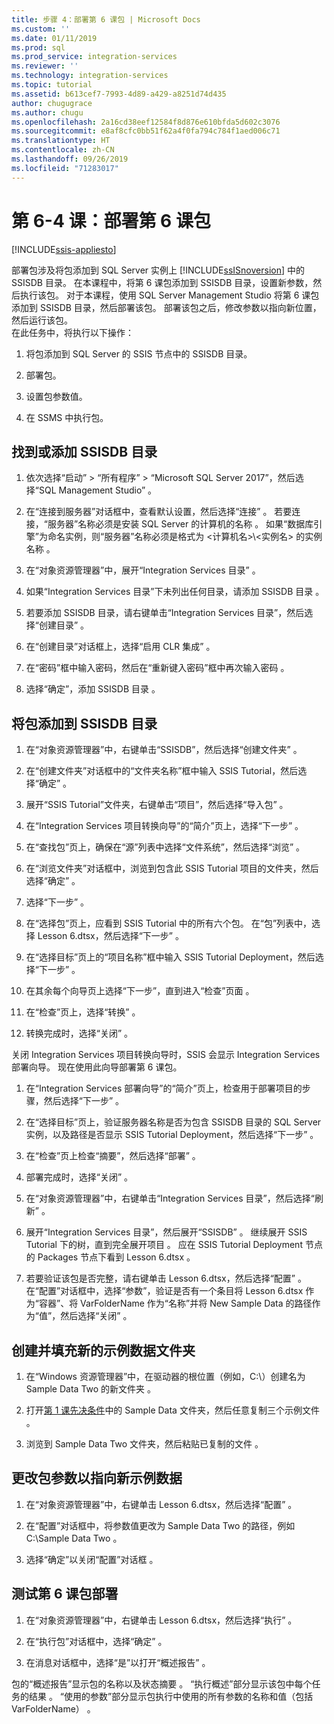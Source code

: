 ```yaml
---
title: 步骤 4：部署第 6 课包 | Microsoft Docs
ms.custom: ''
ms.date: 01/11/2019
ms.prod: sql
ms.prod_service: integration-services
ms.reviewer: ''
ms.technology: integration-services
ms.topic: tutorial
ms.assetid: b613cef7-7993-4d89-a429-a8251d74d435
author: chugugrace
ms.author: chugu
ms.openlocfilehash: 2a16cd38eef12584f8d876e610bfda5d602c3076
ms.sourcegitcommit: e8af8cfc0bb51f62a4f0fa794c784f1aed006c71
ms.translationtype: HT
ms.contentlocale: zh-CN
ms.lasthandoff: 09/26/2019
ms.locfileid: "71283017"
---
```

# <a name="lesson-6-4-deploy-the-lesson-6-package"></a>第 6-4 课：部署第 6 课包

[!INCLUDE[ssis-appliesto](../includes/ssis-appliesto-ssvrpluslinux-asdb-asdw-xxx.md)]



部署包涉及将包添加到 SQL Server 实例上 [!INCLUDE[ssISnoversion](../includes/ssisnoversion-md.md)] 中的 SSISDB 目录。 在本课程中，将第 6 课包添加到 SSISDB 目录，设置新参数，然后执行该包。 对于本课程，使用 SQL Server Management Studio 将第 6 课包添加到 SSISDB 目录，然后部署该包。 部署该包之后，修改参数以指向新位置，然后运行该包。   
在此任务中，将执行以下操作：  

1. 将包添加到 SQL Server 的 SSIS 节点中的 SSISDB 目录。  
  
2. 部署包。  
  
3. 设置包参数值。  

4. 在 SSMS 中执行包。  
  
## <a name="locate-or-add-the-ssisdb-catalog"></a>找到或添加 SSISDB 目录  
  
1.  依次选择“启动” > “所有程序” > “Microsoft SQL Server 2017”，然后选择“SQL Management Studio”     。  
  
2.  在“连接到服务器”对话框中，查看默认设置，然后选择“连接”   。 若要连接，“服务器”名称必须是安装 SQL Server 的计算机的名称  。 如果“数据库引擎”为命名实例，则“服务器”名称必须是格式为 \<计算机名>\\\<实例名> 的实例名称    。 
  
3.  在“对象资源管理器”中，展开“Integration Services 目录”   。  
  
4.  如果“Integration Services 目录”下未列出任何目录，请添加 SSISDB 目录  。  
  
5.  若要添加 SSISDB 目录，请右键单击“Integration Services 目录”，然后选择“创建目录”   。  
  
6.  在“创建目录”对话框上，选择“启用 CLR 集成”   。  
  
7.  在“密码”框中输入密码，然后在“重新键入密码”框中再次输入密码   。 
  
8.  选择“确定”，添加 SSISDB 目录  。  
  
## <a name="add-the-package-to-the-ssisdb-catalog"></a>将包添加到 SSISDB 目录  
  
1.  在“对象资源管理器”中，右键单击“SSISDB”，然后选择“创建文件夹”    。  
  
2.  在“创建文件夹”对话框中的“文件夹名称”框中输入 SSIS Tutorial，然后选择“确定”   。  
  
3.  展开“SSIS Tutorial”文件夹，右键单击“项目”，然后选择“导入包”    。  
  
4.  在“Integration Services 项目转换向导”的“简介”页上，选择“下一步”    。  
  
5.  在“查找包”页上，确保在“源”列表中选择“文件系统”，然后选择“浏览”     。  
  
6.  在“浏览文件夹”对话框中，浏览到包含此 SSIS Tutorial 项目的文件夹，然后选择“确定”   。  
  
7.  选择“下一步”  。  
  
8.  在“选择包”页上，应看到 SSIS Tutorial 中的所有六个包。 在“包”列表中，选择 Lesson 6.dtsx，然后选择“下一步”    。  
  
9. 在“选择目标”页上的“项目名称”框中输入 SSIS Tutorial Deployment，然后选择“下一步”     。

10. 在其余每个向导页上选择“下一步”，直到进入“检查”页面   。  
  
11. 在“检查”页上，选择“转换”   。  
  
12. 转换完成时，选择“关闭”  。  
  
关闭 Integration Services 项目转换向导时，SSIS 会显示 Integration Services 部署向导。 现在使用此向导部署第 6 课包。  
  
1.  在“Integration Services 部署向导”的“简介”页上，检查用于部署项目的步骤，然后选择“下一步”    。  
  
2.  在“选择目标”页上，验证服务器名称是否为包含 SSISDB 目录的 SQL Server 实例，以及路径是否显示 SSIS Tutorial Deployment，然后选择“下一步”    。  
  
3.  在“检查”页上检查“摘要”，然后选择“部署”    。  
  
4.  部署完成时，选择“关闭”  。  
  
5.  在“对象资源管理器”中，右键单击“Integration Services 目录”，然后选择“刷新”    。  
  
6.  展开“Integration Services 目录”，然后展开“SSISDB”   。 继续展开 SSIS Tutorial 下的树，直到完全展开项目  。 应在 SSIS Tutorial Deployment 节点的 Packages 节点下看到 Lesson 6.dtsx    。  
  
7.  若要验证该包是否完整，请右键单击 Lesson 6.dtsx，然后选择“配置”   。 在“配置”对话框中，选择“参数”，验证是否有一个条目将 Lesson 6.dtsx 作为“容器”、将 VarFolderName 作为“名称”并将 New Sample Data 的路径作为“值”，然后选择“关闭”         。  
  
## <a name="create-and-populate-a-new-sample-data-folder"></a>创建并填充新的示例数据文件夹  
  
1.  在“Windows 资源管理器”中，在驱动器的根位置（例如，C:\\）创建名为 Sample Data Two 的新文件夹    。  
  
2.  打开[第 1 课先决条件](../integration-services/lesson-1-create-a-project-and-basic-package-with-ssis.md#prerequisites)中的 Sample Data 文件夹，然后任意复制三个示例文件  。  
  
3.  浏览到 Sample Data Two 文件夹，然后粘贴已复制的文件  。  
  
## <a name="change-the-package-parameter-to-point-to-the-new-sample-data"></a>更改包参数以指向新示例数据  
  
1.  在“对象资源管理器”中，右键单击 Lesson 6.dtsx，然后选择“配置”    。  
  
2.  在“配置”对话框中，将参数值更改为 Sample Data Two 的路径，例如 C:\\Sample Data Two    。  
  
3.  选择“确定”以关闭“配置”对话框   。  
  
## <a name="test-the-lesson-6-package-deployment"></a>测试第 6 课包部署  
  
1.  在“对象资源管理器”中，右键单击 Lesson 6.dtsx，然后选择“执行”    。  
  
2.  在“执行包”对话框中，选择“确定”   。  
  
3.  在消息对话框中，选择“是”以打开“概述报告”   。  
  
包的“概述报告”显示包的名称以及状态摘要  。 “执行概述”部分显示该包中每个任务的结果  。 “使用的参数”部分显示包执行中使用的所有参数的名称和值（包括 VarFolderName）   。  
  
